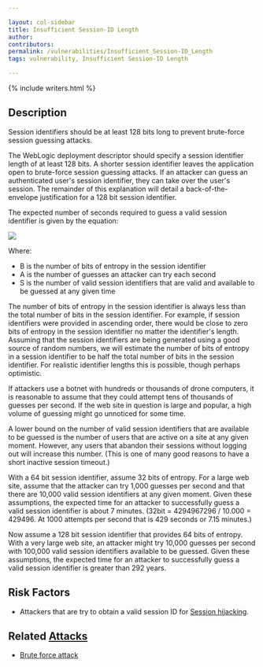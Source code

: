```yaml
---

layout: col-sidebar
title: Insufficient Session-ID Length
author: 
contributors: 
permalink: /vulnerabilities/Insufficient_Session-ID_Length
tags: vulnerability, Insufficient Session-ID Length

---
```


{% include writers.html %}

## Description

Session identifiers should be at least 128 bits long to prevent brute-force session guessing attacks.

The WebLogic deployment descriptor should specify a session identifier length of at least 128 bits. A shorter session identifier leaves the application open to brute-force session guessing attacks. If an attacker can guess an authenticated user's session identifier, they can take over the user's session. The remainder of this explanation will detail a back-of-the-envelope justification for a 128 bit session identifier.

The expected number of seconds required to guess a valid session identifier is given by the equation:

![](../assets/images/Session_id_guessing.gif)

Where:

- B is the number of bits of entropy in the session identifier
- A is the number of guesses an attacker can try each second
- S is the number of valid session identifiers that are valid and available to be guessed at any given time

The number of bits of entropy in the session identifier is always less than the total number of bits in the session identifier. For example, if session identifiers were provided in ascending order, there would be close to zero bits of entropy in the session identifier no matter the identifier's length. Assuming that the session identifiers are being generated using a good source of random numbers, we will estimate the number of bits of entropy in a session identifier to be half the total number of bits in the session identifier. For realistic identifier lengths this is possible, though perhaps optimistic.

If attackers use a botnet with hundreds or thousands of drone computers, it is reasonable to assume that they could attempt tens of thousands of guesses per second. If the web site in question is large and popular, a high volume of guessing might go unnoticed for some time.

A lower bound on the number of valid session identifiers that are available to be guessed is the number of users that are active on a site at any given moment. However, any users that abandon their sessions without logging out will increase this number. (This is one of many good reasons to have a short inactive session timeout.)

With a 64 bit session identifier, assume 32 bits of entropy. For a large web site, assume that the attacker can try 1,000 guesses per second and that there are 10,000 valid session identifiers at any given moment. Given these assumptions, the expected time for an attacker to successfully guess a valid session identifier is about 7 minutes. (32bit = 4294967296 / 10.000 = 429496. At 1000 attempts per second that is 429 seconds or 7.15 minutes.)

Now assume a 128 bit session identifier that provides 64 bits of entropy. With a very large web site, an attacker might try 10,000 guesses per second with 100,000 valid session identifiers available to be guessed. Given these assumptions, the expected time for an attacker to successfully guess a valid session identifier is greater than 292 years.

## Risk Factors

- Attackers that are try to obtain a valid session ID for [Session hijacking](../attacks/Session_hijacking_attack).


## Related [Attacks](../attacks/)

- [Brute force attack](../attacks/Brute_force_attack)

